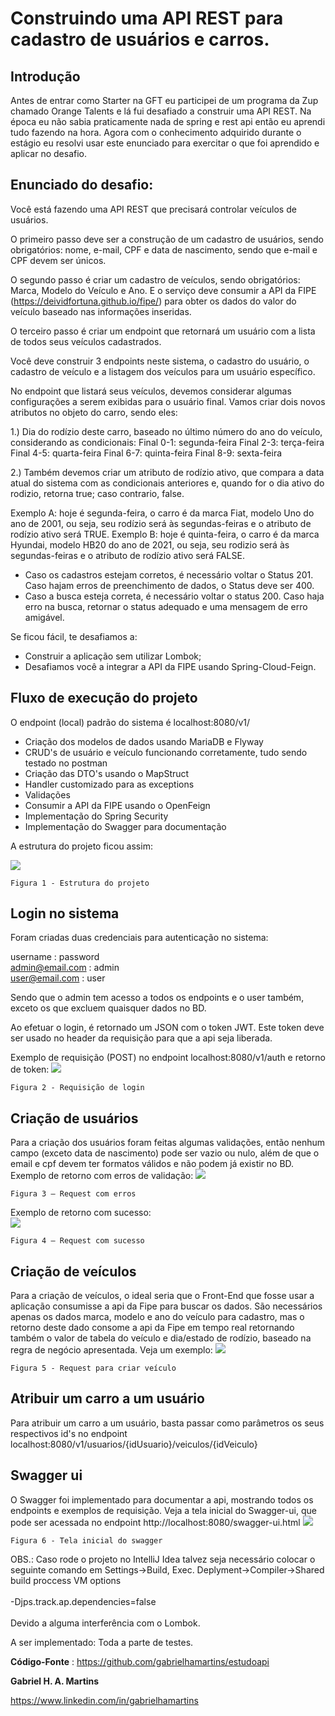 # Construindo uma API REST para cadastro de usuários e carros.

## Introdução

Antes de entrar como Starter na GFT eu participei de um programa da Zup chamado Orange Talents e lá 
fui desafiado a construir uma API REST. Na época eu não sabia praticamente nada de spring e rest api então
eu aprendi tudo fazendo na hora. Agora com o conhecimento adquirido durante o estágio eu resolvi usar este enunciado
para exercitar o que foi aprendido e aplicar no desafio.

## Enunciado do desafio: 

Você está fazendo uma API REST que precisará controlar veículos de usuários.

O primeiro passo deve ser a construção de um cadastro de usuários, sendo obrigatórios: nome, e-mail, CPF e data de nascimento, sendo que e-mail e CPF devem ser únicos.

O segundo passo é criar um cadastro de veículos, sendo obrigatórios: Marca, Modelo do Veículo e Ano. E o serviço deve consumir a API da FIPE (https://deividfortuna.github.io/fipe/) para obter os dados do valor do veículo baseado nas informações inseridas.

O terceiro passo é criar um endpoint que retornará um usuário com a lista de todos seus veículos cadastrados.

Você deve construir 3 endpoints neste sistema, o cadastro do usuário, o cadastro de veículo e a listagem dos veículos para um usuário específico.

No endpoint que listará seus veículos, devemos considerar algumas configurações a serem exibidas para o usuário final. Vamos criar dois novos atributos no objeto do carro, sendo eles:

1.) Dia do rodízio deste carro, baseado no último número do ano do veículo, considerando as condicionais:
Final 0-1: segunda-feira
Final 2-3: terça-feira
Final 4-5: quarta-feira
Final 6-7: quinta-feira
Final 8-9: sexta-feira

2.) Também devemos criar um atributo de rodízio ativo, que compara a data atual do sistema com as condicionais anteriores e, quando for o dia ativo do rodizio, retorna true; caso contrario, false.

Exemplo A: hoje é segunda-feira, o carro é da marca Fiat, modelo Uno do ano de 2001, ou seja, seu rodízio será às segundas-feiras e o atributo de rodízio ativo será TRUE.
Exemplo B: hoje é quinta-feira, o carro é da marca Hyundai, modelo HB20 do ano de 2021, ou seja, seu rodizio será às segundas-feiras e o atributo de rodízio ativo será FALSE.

- Caso os cadastros estejam corretos, é necessário voltar o Status 201. Caso hajam erros de preenchimento de dados, o Status deve ser 400.
- Caso a busca esteja correta, é necessário voltar o status 200. Caso haja erro na busca, retornar o status adequado e uma mensagem de erro amigável.

Se ficou fácil, te desafiamos a:

- Construir a aplicação sem utilizar Lombok;
- Desafiamos você a integrar a API da FIPE usando Spring-Cloud-Feign.

## Fluxo de execução do projeto

O endpoint (local) padrão do sistema é localhost:8080/v1/

- Criação dos modelos de dados usando MariaDB e Flyway
- CRUD's de usuário e veículo funcionando corretamente, tudo sendo testado no postman
- Criação das DTO's usando o MapStruct
- Handler customizado para as exceptions
- Validações
- Consumir a API da FIPE usando o OpenFeign
- Implementação do Spring Security
- Implementação do Swagger para documentação

A estrutura do projeto ficou assim:

![](https://github.com/gabrielhamartins/estudoapi/blob/master/images/estrutura.PNG)

```
Figura 1 - Estrutura do projeto
```
## Login no sistema

Foram criadas duas credenciais para autenticação no sistema:

username : password<br>
admin@email.com : admin<br>
user@email.com : user

Sendo que o admin tem acesso a todos os endpoints e o user também, exceto os que excluem quaisquer dados no BD.

Ao efetuar o login, é retornado um JSON com o token JWT. Este token deve ser usado no header da requisição para que a api seja liberada.

Exemplo de requisição (POST) no endpoint localhost:8080/v1/auth e retorno de token:
![](https://github.com/gabrielhamartins/estudoapi/blob/master/images/login.png)
```
Figura 2 - Requisição de login
```

## Criação de usuários

Para a criação dos usuários foram feitas algumas validações, então nenhum campo (exceto data de nascimento) pode ser vazio ou nulo,
além de que o email e cpf devem ter formatos válidos e não podem já existir no BD. Exemplo de retorno com erros de validação:
![](https://github.com/gabrielhamartins/estudoapi/blob/master/images/criarerrousuario.png)
```
Figura 3 – Request com erros
```

Exemplo de retorno com sucesso:<br>
![](https://github.com/gabrielhamartins/estudoapi/blob/master/images/criarusuario.png)
```
Figura 4 – Request com sucesso
```

## Criação de veículos

Para a criação de veículos, o ideal seria que o Front-End que fosse usar a aplicação consumisse a api da Fipe para buscar os dados.
São necessários apenas os dados marca, modelo e ano do veículo para cadastro, mas o retorno deste dado consome a api da Fipe em tempo real
retornando também o valor de tabela do veículo e dia/estado de rodízio, baseado na regra de negócio apresentada. Veja um exemplo:
![](https://github.com/gabrielhamartins/estudoapi/blob/master/images/criarveiculo.png)
```
Figura 5 - Request para criar veículo
```


## Atribuir um carro a um usuário

Para atribuir um carro a um usuário, basta passar como parâmetros os seus respectivos id's no endpoint localhost:8080/v1/usuarios/{idUsuario}/veiculos/{idVeiculo}

## Swagger ui

O Swagger foi implementado para documentar a api, mostrando todos os endpoints e exemplos de requisição. Veja a tela inicial do Swagger-ui, que pode ser acessada no endpoint http://localhost:8080/swagger-ui.html
![](https://github.com/gabrielhamartins/estudoapi/blob/master/images/swagger.PNG)
```
Figura 6 - Tela inicial do swagger
```

OBS.: Caso rode o projeto no IntelliJ Idea talvez seja necessário colocar o seguinte comando em Settings->Build, Exec. Deplyment->Compiler->Shared build proccess VM options<br><br>
-Djps.track.ap.dependencies=false<br><br>
Devido a alguma interferência com o Lombok.



A ser implementado: Toda a parte de testes.



**Código-Fonte** : https://github.com/gabrielhamartins/estudoapi

**Gabriel H. A. Martins**

https://www.linkedin.com/in/gabrielhamartins


